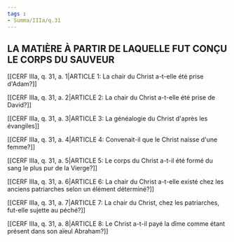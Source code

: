 ```yaml
---
tags : 
- Summa/IIIa/q.31
---
```


## LA MATIÈRE À PARTIR DE LAQUELLE FUT CONÇU LE CORPS DU SAUVEUR

[[CERF IIIa, q. 31, a. 1|ARTICLE 1: La chair du Christ a-t-elle été prise d'Adam?]]

[[CERF IIIa, q. 31, a. 2|ARTICLE 2: La chair du Christ a-t-elle été prise de David?]]

[[CERF IIIa, q. 31, a. 3|ARTICLE 3: La généalogie du Christ d'après les évangiles]]

[[CERF IIIa, q. 31, a. 4|ARTICLE 4: Convenait-il que le Christ naisse d'une femme?]]

[[CERF IIIa, q. 31, a. 5|ARTICLE 5: Le corps du Christ a-t-il été formé du sang le plus pur de la Vierge?]]

[[CERF IIIa, q. 31, a. 6|ARTICLE 6: La chair du Christ a-t-elle existé chez les anciens patriarches selon un élément déterminé?]]

[[CERF IIIa, q. 31, a. 7|ARTICLE 7: La chair du Christ, chez les patriarches, fut-elle sujette au péché?]]

[[CERF IIIa, q. 31, a. 8|ARTICLE 8: Le Christ a-t-il payé la dîme comme étant présent dans son aïeul Abraham?]]

